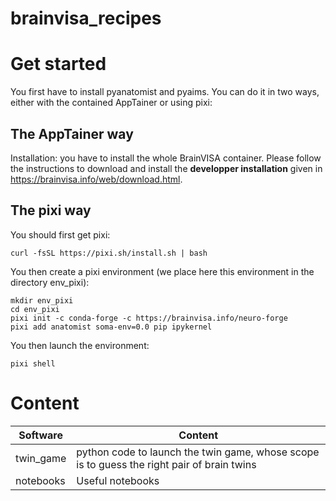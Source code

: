 # brainvisa_recipes

# Get started

You first have to install pyanatomist and pyaims. You can do it in two ways, either with the contained AppTainer or using pixi:

## The AppTainer way
Installation: you have to install the whole BrainVISA container. Please follow the instructions to download and install the **developper installation** given in <https://brainvisa.info/web/download.html>.

## The pixi way

You should first get pixi:

```curl -fsSL https://pixi.sh/install.sh | bash```

You then create a pixi environment (we place here this environment in the directory env_pixi):
```
mkdir env_pixi
cd env_pixi
pixi init -c conda-forge -c https://brainvisa.info/neuro-forge
pixi add anatomist soma-env=0.0 pip ipykernel
```

You then launch the environment:
```
pixi shell
```
# Content

| Software | Content |
| ------------- | ------------- |
| twin_game  | python code to launch the twin game, whose scope is to guess the right pair of brain twins  |
| notebooks  | Useful notebooks |
